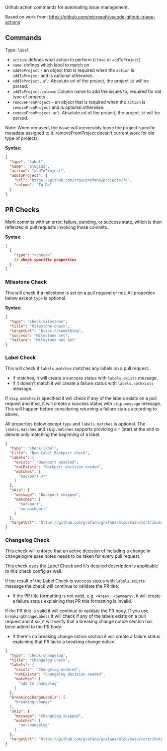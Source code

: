 Github action commands for automating issue management.

Based on work from: https://github.com/microsoft/vscode-github-triage-actions


## Commands

Type: `label`

- `action`: defines what action to perform (`close` or `addToProject`)
- `name`: defines which label to match on
- `addToProject` - an object that is required when the `action` is `addToProject` and is optional otherwise.
- `addToProject.url`: Absolute url of the project, the project `id` will be parsed.
- `addToProject.column`: Column name to add the issues to, required for old type of projects
- `removeFromProject` - an object that is required when the `action` is `removeFromProject` and is optional otherwise.
- `removeFromProject.url`: Absolute url of the project, the project `id` will be parsed.

Note: When removed, the issue will irreversibly loose the project-specific metadata assigned to it. removeFromProject doesn't current work for old type of projects.

**Syntax**:
```json
{
  "type": "label",
  "name": "plugins",
  "action": "addToProject",
  "addToProject": {
    "url": "https://github.com/orgs/grafana/projects/76",
    "column": "To Do"
  }
}
```

## PR Checks

Mark commits with an error, failure, pending, or success state, which is then reflected in pull requests involving those commits.

**Syntax**:
```json
[
  {
    "type": "<check>"
    // check specific properties
  }
]
```

### Milestone Check

This will check if a milestone is set on a pull request or not. All properties below except `type` is optional.

**Syntax**:
```json
{
  "type": "check-milestone",
  "title": "Milestone Check",
  "targetUrl": "https://something",
  "success": "Milestone set",
  "failure": "Milestone not set"
}
```

### Label Check

This will check if `labels.matches` matches any labels on a pull request.
- If matches, it will create a success status with `labels.exists` message.
- If it doesn't match it will create a failure status with `labels.notExists` message.

If `skip.matches` is specified it will check if any of the labels exists on a pull request and if so, it will create a success status with `skip.message` message. This will happen before considering returning a failure status according to above,

All properties below except `type` and `labels.matches` is optional. The `labels.matches` and `skip.matches` supports providing a `*` (star) at the end to denote only matching the beginning of a label.

```json
{
  "type": "check-label",
  "title": "New Label Backport Check",
  "labels": {
    "exists": "Backport enabled",
    "notExists": "Backport decision needed",
    "matches": [
      "backport v*"
    ]
  },
  "skip": {
    "message": "Backport skipped",
    "matches": [
      "backport",
      "no-backport"
    ]
  },
  "targetUrl": "https://github.com/grafana/grafana/blob/main/contribute/merge-pull-request.md#should-the-pull-request-be-backported"
}
```

### Changelog Check

This check will enforce that an active decision of including a change in changelog/release notes needs to be taken for every pull request.

This check uses the [Label Check](#label-check) and it's detailed description is applicable to this check config as well.

If the result of the Label Check is success status with `labels.exists` message the check will continue to validate the PR title:
- If the PR title formatting is not valid, e.g. `<Area>: <Summary>`, it will create a failure status explaining that PR title formatting is invalid.

If the PR title is valid it will continue to validate the PR body. If you use `breakingChangeLabels` it will check if any of the labels exists on a pull request and if so, it will verify that a breaking change notice section has been added to the PR body:
- If there's no breaking change notice section it will create a failure status explaining that PR lacks a breaking change notice.

```json
{
  "type": "check-changelog",
  "title": "Changelog Check",
  "labels": {
    "exists": "Changelog enabled",
    "notExists": "Changelog decision needed",
    "matches": [
      "add to changelog"
    ]
  },
  "breakingChangeLabels": [
    "breaking-change"
  ],
  "skip": {
    "message": "Changelog skipped",
    "matches": [
      "no-changelog"
    ]
  },
  "targetUrl": "https://github.com/grafana/grafana/blob/main/contribute/merge-pull-request.md#include-in-changelog-and-release-notes"
}
```
